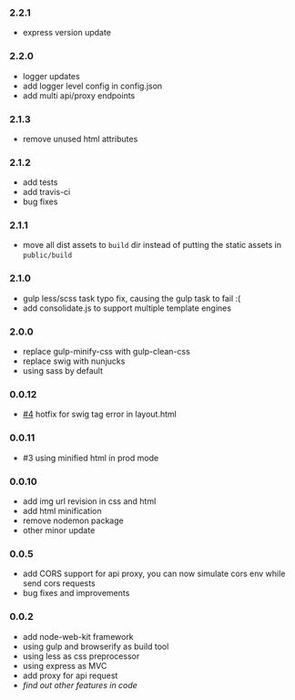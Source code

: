 ### 2.2.1

- express version update

### 2.2.0

- logger updates
- add logger level config in config.json
- add multi api/proxy endpoints

### 2.1.3

- remove unused html attributes

### 2.1.2

- add tests
- add travis-ci
- bug fixes

### 2.1.1

- move all dist assets to `build` dir instead of putting the static assets in `public/build`

### 2.1.0

- gulp less/scss task typo fix, causing the gulp task to fail :(
- add consolidate.js to support multiple template engines

### 2.0.0

- replace gulp-minify-css with gulp-clean-css
- replace swig with nunjucks
- using sass by default

### 0.0.12

- [#4](https://github.com/JasonBoy/node-web-kit/issues/4) hotfix for swig tag error in layout.html

### 0.0.11

- #3 using minified html in prod mode

### 0.0.10

- add img url revision in css and html
- add html minification
- remove nodemon package
- other minor update

### 0.0.5

- add CORS support for api proxy, you can now simulate cors env while send cors requests
- bug fixes and improvements

### 0.0.2

- add node-web-kit framework
- using gulp and browserify as build tool
- using less as css preprocessor
- using express as MVC
- add proxy for api request
- _find out other features in code_
